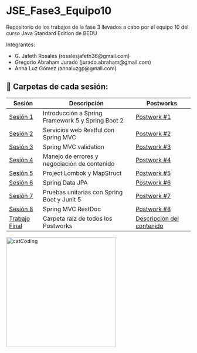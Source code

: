# JSE_Fase3_Equipo10
Repositorio de los trabajos de la fase 3 llevados a cabo por el equipo 10 del curso Java Standard Edition de BEDU
 
Integrantes:
<ul>
  <li>G. Jafeth Rosales           (rosalesjafeth36@gmail.com)</li>
  <li>Gregorio Abraham Jurado  (jurado.abraham@gmail.com) </li>
  <li> Anna Luz Gómez           (annaluzgp@gmail.com)</li>
</ul>


## :bookmark_tabs: Carpetas de cada sesión:

<div align="left">

| Sesión                          | Descripción                                       | Postworks                                                     |
|---------------------------------|---------------------------------------------------|---------------------------------------------------------------|
| [Sesión 1](./Sesion1)           | Introducción a Spring Framework 5 y Spring Boot 2 | [Postwork #1](./TrabajoFinal/Sesion1)                         |
| [Sesión 2](./Sesion2)           | Servicios web Restful con Spring MVC              | [Postwork #2](./TrabajoFinal/FinalProject/Readmes/README2.md) |
| [Sesión 3](./Sesion3)           | Spring MVC validation                             | [Postwork #3](./TrabajoFinal/FinalProject/Readmes/README3.md) |
| [Sesión 4](./Sesion4)           | Manejo de errores y negociación de contenido      | [Postwork #4](./TrabajoFinal/FinalProject/Readmes/README4.md) |
| [Sesión 5](./Sesion5)           | Project Lombok y MapStruct                        | [Postwork #5](./TrabajoFinal/FinalProject/Readmes/README5.md) |
| [Sesión 6](./Sesion6)           | Spring Data JPA                                   | [Postwork #6](./TrabajoFinal/FinalProject/Readmes/README6.md) |
| [Sesión 7](./Sesion7)           | Pruebas unitarias con Spring Boot y Junit 5       | [Postwork #7](./TrabajoFinal/FinalProject/Readmes/README7.md) |
| [Sesión 8](./Sesion8)           | Spring MVC RestDoc                                | [Postwork #8](./TrabajoFinal/FinalProject/Readmes/README8.md) |
| [Trabajo Final](./TrabajoFinal) | Carpeta raíz de todos los Postworks               | [Descripción del contenido](./TrabajoFinal)                   |

<img align="center" src="https://media.giphy.com/media/3oKIPnAiaMCws8nOsE/giphy.gif" alt="catCoding" width="300"/>
 </div>
